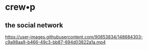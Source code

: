 # crew•p

## the social network

https://user-images.githubusercontent.com/90853834/148684303-c9a98aa9-b466-49c3-bb87-694d03822a1a.mp4

